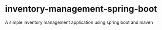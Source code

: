 # inventory-management-spring-boot
A simple inventory management application using spring boot and maven
